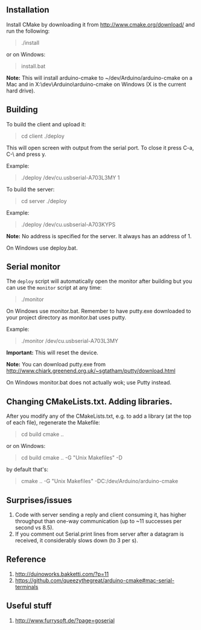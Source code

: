 ## Installation

Install CMake by downloading it from http://www.cmake.org/download/ and run the following:

> ./install

or on Windows:

> install.bat

**Note:** This will install arduino-cmake to ~/dev/Arduino/arduino-cmake on a Mac and in X:\dev\Arduino\arduino-cmake on Windows (X is the current hard drive).


## Building

To build the client and upload it:

> cd client
> ./deploy <serial port> <address>

This will open screen with output from the serial port. To close it press C-a, C-\ and press y.

Example:

> ./deploy /dev/cu.usbserial-A703L3MY 1

To build the server:

> cd server
> ./deploy <serial port>

Example:

> ./deploy /dev/cu.usbserial-A703KYPS

**Note:** No address is specified for the server. It always has an address of 1.

On Windows use deploy.bat.


## Serial monitor

The `deploy` script will automatically open the monitor after building but you can use the `monitor` script at any time:

> ./monitor <serial port>

On Windows use monitor.bat. Remember to have putty.exe downloaded to your project directory as monitor.bat uses putty.
  
Example:

> ./monitor /dev/cu.usbserial-A703L3MY

**Important:** This will reset the device.

**Note:** You can download putty.exe from http://www.chiark.greenend.org.uk/~sgtatham/putty/download.html

On Windows monitor.bat does not actually wok; use Putty instead.

## Changing CMakeLists.txt. Adding libraries.

After you modify any of the CMakeLists.txt, e.g. to add a library (at the top of each file), regenerate the Makefile:

> cd build
> cmake ..

or on Windows:

> cd build
> cmake .. -G "Unix Makefiles" -D<path to arduino-cmake>

by default that's:

> cmake .. -G "Unix Makefiles" -DC:/dev/Arduino/arduino-cmake



## Surprises/issues

1. Code with server sending a reply and client consuming it, has higher throughput than one-way communication (up to ~11 successes per second vs 8.5).
2. If you comment out Serial.print lines from server after a datagram is received, it considerably slows down (to 3 per s).


## Reference

1. http://duinoworks.bakketti.com/?p=11
2. https://github.com/queezythegreat/arduino-cmake#mac-serial-terminals


## Useful stuff

1. http://www.furrysoft.de/?page=goserial
